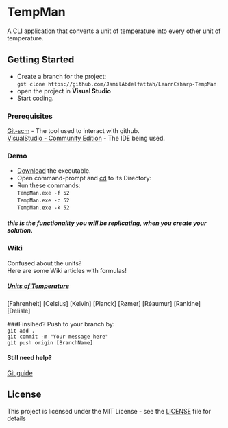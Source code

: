 # TempMan
A CLI application that converts a unit of temperature into every other unit of temperature.

## Getting Started
* Create a branch for the project: <br/>
```git clone https://github.com/JamilAbdelfattah/LearnCsharp-TempMan```
* open the project in **Visual Studio**
* Start coding.

### Prerequisites
[Git-scm](https://git-scm.com/) - The tool used to interact with github. <br/>
[VisualStudio - Community Edition](https://visualstudio.microsoft.com/vs/community/) - The IDE being used.

### Demo
* [Download](https://github.com/JamilAbdelfattah/LearnCsharp-TempMan/blob/master/LICENSE) the executable.
* Open command-prompt and [cd](https://docs.microsoft.com/en-us/windows-server/administration/windows-commands/cd) to its Directory:<br/>
* Run these commands: <br/>
```TempMan.exe -f 52```<br/>
```TempMan.exe -c 52```<br/>
```TempMan.exe -k 52```<br/>
##### this is the functionality you will be replicating, when you create your solution.

### Wiki
Confused about the units?<br/>
Here are some Wiki articles with formulas!<br/>
##### [Units of Temperature](https://en.wikipedia.org/wiki/Category:Units_of_temperature)<br/>
[Fahrenheit]
[Celsius]
[Kelvin]
[Planck]
[Rømer]
[Réaumur]
[Rankine]
[Delisle]

###Finsihed?
Push to your branch by:<br/>
```git add .```<br/>
```git commit -m "Your message here"```<br/>
```git push origin [BranchName]```<br/>
#### Still need help?
[Git guide](http://rogerdudler.github.io/git-guide/)

## License
This project is licensed under the MIT License - see the [LICENSE](https://github.com/JamilAbdelfattah/LearnCsharp-TempMan/blob/master/LICENSE) file for details
